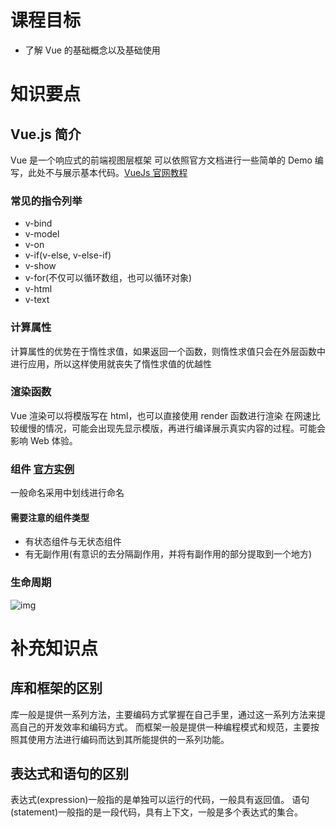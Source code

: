 # 课程目标

- 了解 Vue 的基础概念以及基础使用

# 知识要点

## Vue.js 简介

Vue 是一个响应式的前端视图层框架
可以依照官方文档进行一些简单的 Demo 编写，此处不与展示基本代码。[VueJs 官网教程](https://cn.vuejs.org/v2/guide/instance.html)

### 常见的指令列举

- v-bind
- v-model
- v-on
- v-if(v-else, v-else-if)
- v-show
- v-for(不仅可以循环数组，也可以循环对象)
- v-html
- v-text

### 计算属性

计算属性的优势在于惰性求值，如果返回一个函数，则惰性求值只会在外层函数中进行应用，所以这样使用就丧失了惰性求值的优越性

### 渲染函数

Vue 渲染可以将模版写在 html，也可以直接使用 render 函数进行渲染
在网速比较缓慢的情况，可能会出现先显示模版，再进行编译展示真实内容的过程。可能会影响 Web 体验。

### 组件 [官方实例](https://cn.vuejs.org/v2/guide/components.html)

一般命名采用中划线进行命名

#### 需要注意的组件类型

- 有状态组件与无状态组件
- 有无副作用(有意识的去分隔副作用，并将有副作用的部分提取到一个地方)

### 生命周期

![img](https://cn.vuejs.org/images/lifecycle.png)

# 补充知识点

## 库和框架的区别

库一般是提供一系列方法，主要编码方式掌握在自己手里，通过这一系列方法来提高自己的开发效率和编码方式。
而框架一般是提供一种编程模式和规范，主要按照其使用方法进行编码而达到其所能提供的一系列功能。

## 表达式和语句的区别

表达式(expression)一般指的是单独可以运行的代码，一般具有返回值。
语句(statement)一般指的是一段代码，具有上下文，一般是多个表达式的集合。
